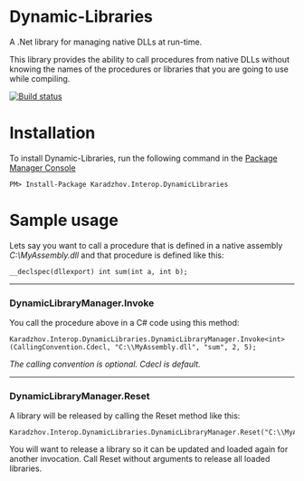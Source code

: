 Dynamic-Libraries
=================

A .Net library for managing native DLLs at run-time.

This library provides the ability to call procedures from native DLLs without knowing the names of the procedures or libraries that you are going to use while compiling.

[![Build status](https://ci.appveyor.com/api/projects/status/5nwckl8eeii5hdq2?svg=true)](https://ci.appveyor.com/project/Boyko-Karadzhov/dynamic-libraries)

# Installation

To install Dynamic-Libraries, run the following command in the [Package Manager Console](http://docs.nuget.org/docs/start-here/using-the-package-manager-console)

    PM> Install-Package Karadzhov.Interop.DynamicLibraries

# Sample usage

Lets say you want to call a procedure that is defined in a native assembly _C:\MyAssembly.dll_ and that procedure is defined like this:

    __declspec(dllexport) int sum(int a, int b);

---

### DynamicLibraryManager.Invoke
You call the procedure above in a C# code using this method:

    Karadzhov.Interop.DynamicLibraries.DynamicLibraryManager.Invoke<int>(CallingConvention.Cdecl, "C:\\MyAssembly.dll", "sum", 2, 5);

_The calling convention is optional. Cdecl is default._

---

### DynamicLibraryManager.Reset
A library will be released by calling the Reset method like this:

    Karadzhov.Interop.DynamicLibraries.DynamicLibraryManager.Reset("C:\\MyAssembly.dll");

You will want to release a library so it can be updated and loaded again for another invocation. Call Reset without arguments to release all loaded libraries.
